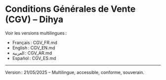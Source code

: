 # Conditions Générales de Vente (CGV) – Dihya

Voir les versions multilingues :
- Français : CGV_FR.md
- English : CGV_EN.md
- العربية : CGV_AR.md
- Español : CGV_ES.md

---
Version : 21/05/2025 – Multilingue, accessible, conforme, souverain.
